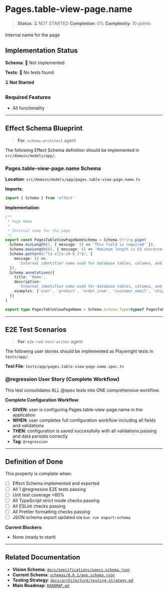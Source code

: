 # Pages.table-view-page.name

> **Status**: ⏳ NOT STARTED
> **Completion**: 0%
> **Complexity**: 10 points

Internal name for the page

## Implementation Status

**Schema**: 🔴 Not implemented

**Tests**: 🔴 No tests found

⏳ **Not Started**

### Required Features

- All functionality

---

## Effect Schema Blueprint

> **For**: `schema-architect` agent

The following Effect Schema definition should be implemented in `src/domain/models/app/`.

### Pages.table-view-page.name Schema

**Location**: `src/domain/models/app/pages.table-view-page.name.ts`

**Imports**:

```typescript
import { Schema } from 'effect'
```

**Implementation**:

```typescript
/**
 * Page Name
 *
 * Internal name for the page
 */
export const PagesTableViewPageNameSchema = Schema.String.pipe(
  Schema.minLength(1, { message: () => 'This field is required' }),
  Schema.maxLength(63, { message: () => 'Maximum length is 63 characters' }),
  Schema.pattern(/^[a-z][a-z0-9_]*$/, {
    message: () =>
      'Internal identifier name used for database tables, columns, and programmatic references. Must follow database naming conventions: start with a letter, contain only lowercase letters, numbers, and underscores, maximum 63 characters (PostgreSQL limit). This name is used in SQL queries, API endpoints, and code generation. Choose descriptive names that clearly indicate the purpose (e.g., "email_address" not "ea").',
  }),
  Schema.annotations({
    title: 'Name',
    description:
      'Internal identifier name used for database tables, columns, and programmatic references. Must follow database naming conventions: start with a letter, contain only lowercase letters, numbers, and underscores, maximum 63 characters (PostgreSQL limit). This name is used in SQL queries, API endpoints, and code generation. Choose descriptive names that clearly indicate the purpose (e.g., "email_address" not "ea").',
    examples: ['user', 'product', 'order_item', 'customer_email', 'shipping_address', 'created_at'],
  })
)

export type PagesTableViewPageName = Schema.Schema.Type<typeof PagesTableViewPageNameSchema>
```

---

## E2E Test Scenarios

> **For**: `e2e-red-test-writer` agent

The following user stories should be implemented as Playwright tests in `tests/app/`.

**Test File**: `tests/app/pages.table-view-page.name.spec.ts`

### @regression User Story (Complete Workflow)

This test consolidates ALL @spec tests into ONE comprehensive workflow.

**Complete Configuration Workflow**:

- **GIVEN**: user is configuring Pages.table-view-page.name in the application
- **WHEN**: user completes full configuration workflow including all fields and validations
- **THEN**: configuration is saved successfully with all validations passing and data persists correctly
- **Tag**: `@regression`

---

## Definition of Done

This property is complete when:

- [ ] Effect Schema implemented and exported
- [ ] All 1 @regression E2E tests passing
- [ ] Unit test coverage >80%
- [ ] All TypeScript strict mode checks passing
- [ ] All ESLint checks passing
- [ ] All Prettier formatting checks passing
- [ ] JSON schema export updated via `bun run export:schema`

**Current Blockers**:

- None (ready to start)

---

## Related Documentation

- **Vision Schema**: [`docs/specifications/specs.schema.json`](../specs.schema.json)
- **Current Schema**: [`schemas/0.0.1/app.schema.json`](../../schemas/0.0.1/app.schema.json)
- **Testing Strategy**: [`docs/architecture/testing-strategy.md`](../../architecture/testing-strategy.md)
- **Main Roadmap**: [`ROADMAP.md`](../../../ROADMAP.md)
